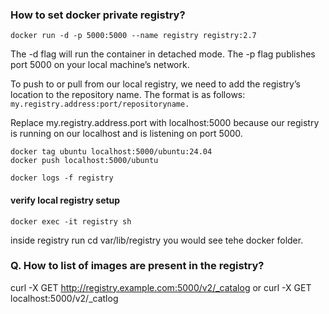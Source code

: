 ### How to set docker private registry?

    docker run -d -p 5000:5000 --name registry registry:2.7

The -d flag will run the container in detached mode. The -p flag publishes port 5000 on your local machine’s network.

To push to or pull from our local registry, we need to add the registry’s location to the repository name. The format is as follows: `my.registry.address:port/repositoryname.`

Replace my.registry.address.port with localhost:5000 because our registry is running on our localhost and is listening on port 5000. 

    docker tag ubuntu localhost:5000/ubuntu:24.04
    docker push localhost:5000/ubuntu

    docker logs -f registry

#### verify local registry setup
    docker exec -it registry sh

inside registry run cd var/lib/registry you would see tehe docker folder.

### Q. How to list of images are present in the registry?

  curl -X GET http://registry.example.com:5000/v2/_catalog or curl -X GET localhost:5000/v2/_catlog

